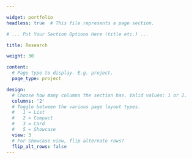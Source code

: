 ```yaml
---

widget: portfolio
headless: true  # This file represents a page section.

# ... Put Your Section Options Here (title etc.) ...

title: Research

weight: 30

content:
  # Page type to display. E.g. project.
  page_type: project

design:
  # Choose how many columns the section has. Valid values: 1 or 2.
  columns: '2'
  # Toggle between the various page layout types.
  #   1 = List
  #   2 = Compact  
  #   3 = Card
  #   5 = Showcase
  view: 3
  # For Showcase view, flip alternate rows?
  flip_alt_rows: false
---
```

